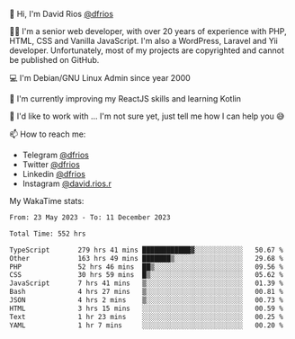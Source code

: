 👋 Hi, I'm David Rios [@dfrios](https://github.com/dfrios)

👨‍💻 I'm a senior web developer, with over 20 years of experience with PHP, HTML, CSS and Vanilla JavaScript. I'm also a WordPress, Laravel and Yii developer. Unfortunately, most of my projects are copyrighted and cannot be published on GitHub.

💻 I'm Debian/GNU Linux Admin since year 2000

🌱 I'm currently improving my ReactJS skills and learning Kotlin

💞️ I'd like to work with ... I'm not sure yet, just tell me how I can help you 😅


📫 How to reach me:
* Telegram [@dfrios](https://t.me/dfrios)
* Twitter [@dfrios](https://twitter.com/dfrios)
* Linkedin [@dfrios](https://linkedin.com/in/dfrios)
* Instagram [@david.rios.r](https://instagram.com/david.rios.r)



My WakaTime stats:
<!--START_SECTION:waka-->

```txt
From: 23 May 2023 - To: 11 December 2023

Total Time: 552 hrs

TypeScript       279 hrs 41 mins ████████████▓░░░░░░░░░░░░   50.67 %
Other            163 hrs 49 mins ███████▒░░░░░░░░░░░░░░░░░   29.68 %
PHP              52 hrs 46 mins  ██▒░░░░░░░░░░░░░░░░░░░░░░   09.56 %
CSS              30 hrs 59 mins  █▒░░░░░░░░░░░░░░░░░░░░░░░   05.62 %
JavaScript       7 hrs 41 mins   ▒░░░░░░░░░░░░░░░░░░░░░░░░   01.39 %
Bash             4 hrs 27 mins   ▒░░░░░░░░░░░░░░░░░░░░░░░░   00.81 %
JSON             4 hrs 2 mins    ▒░░░░░░░░░░░░░░░░░░░░░░░░   00.73 %
HTML             3 hrs 15 mins   ░░░░░░░░░░░░░░░░░░░░░░░░░   00.59 %
Text             1 hr 23 mins    ░░░░░░░░░░░░░░░░░░░░░░░░░   00.25 %
YAML             1 hr 7 mins     ░░░░░░░░░░░░░░░░░░░░░░░░░   00.20 %
```

<!--END_SECTION:waka-->
